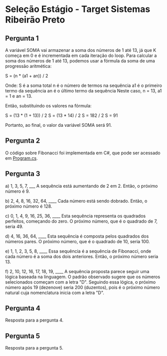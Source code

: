 # Seleção Estágio - Target Sistemas Ribeirão Preto

## Pergunta 1

A variável SOMA vai armazenar a soma dos números de 1 até 13, já que K começa em 0 e é incrementada em cada iteração do loop. Para calcular a soma dos números de 1 até 13, podemos usar a fórmula da soma de uma progressão aritmética:

S = (n * (a1 + an)) / 2

Onde:
S é a soma total
n é o número de termos na sequência
a1 é o primeiro termo da sequência
an é o último termo da sequência
Neste caso, n = 13, a1 = 1 e an = 13.

Então, substituindo os valores na fórmula:

S = (13 * (1 + 13)) / 2
S = (13 * 14) / 2
S = 182 / 2
S = 91

Portanto, ao final, o valor da variável SOMA será 91.

## Pergunta 2

O código sobre Fibonacci foi implementada em C#, que pode ser acessado em [Program.cs](codes/Fibonacci/Program.cs).

## Pergunta 3

a) 1, 3, 5, 7, ___
A sequência está aumentando de 2 em 2. Então, o próximo número é 9.

b) 2, 4, 8, 16, 32, 64, ____
Cada número está sendo dobrado. Então, o próximo número é 128.

c) 0, 1, 4, 9, 16, 25, 36, ____
Esta sequência representa os quadrados perfeitos, começando do zero. O próximo número, que é o quadrado de 7, seria 49.

d) 4, 16, 36, 64, ____
Esta sequência é composta pelos quadrados dos números pares. O próximo número, que é o quadrado de 10, seria 100.

e) 1, 1, 2, 3, 5, 8, ____
Essa sequência é a sequência de Fibonacci, onde cada número é a soma dos dois anteriores. Então, o próximo número seria 13.

f) 2, 10, 12, 16, 17, 18, 19, ____
A sequência proposta parece seguir uma lógica baseada na linguagem. O padrão observado sugere que os números selecionados começam com a letra "D". Seguindo essa lógica, o próximo número após 19 (dezenove) seria 200 (duzentos), pois é o próximo número natural cuja nomenclatura inicia com a letra "D".

## Pergunta 4

Resposta para a pergunta 4.

## Pergunta 5

Resposta para a pergunta 5.